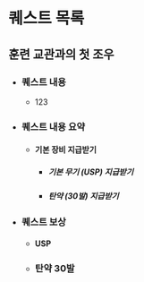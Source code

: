 # 퀘스트 목록

## 훈련 교관과의 첫 조우
* ### 퀘스트 내용
  - 123
* ### 퀘스트 내용 요약
  - #### 기본 장비 지급받기
    + ##### 기본 무기 (USP) 지급받기
    + ##### 탄약 (30발) 지급받기
* ### 퀘스트 보상
  - #### USP
  - ### 탄약 30발
